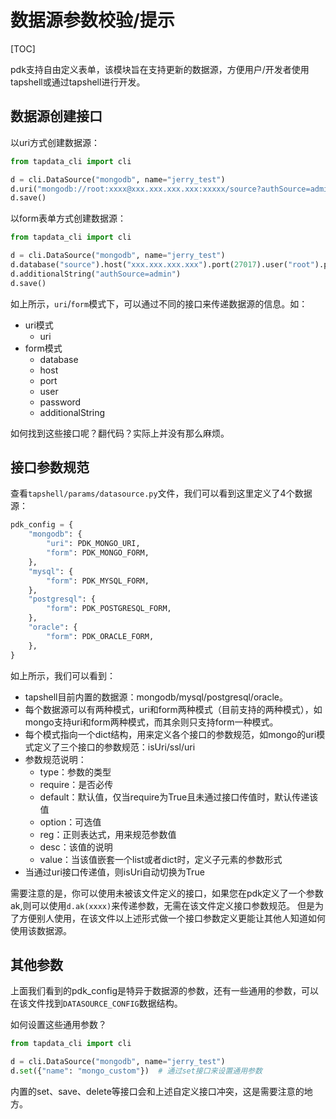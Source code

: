 # 数据源参数校验/提示

[TOC]

pdk支持自由定义表单，该模块旨在支持更新的数据源，方便用户/开发者使用tapshell或通过tapshell进行开发。


## 数据源创建接口

以uri方式创建数据源：
```python
from tapdata_cli import cli

d = cli.DataSource("mongodb", name="jerry_test")
d.uri("mongodb://root:xxxx@xxx.xxx.xxx.xxx:xxxxx/source?authSource=admin")
d.save()
```

以form表单方式创建数据源：
```python
from tapdata_cli import cli

d = cli.DataSource("mongodb", name="jerry_test")
d.database("source").host("xxx.xxx.xxx.xxx").port(27017).user("root").password("xxxx")
d.additionalString("authSource=admin")
d.save()
```

如上所示，`uri`/`form`模式下，可以通过不同的接口来传递数据源的信息。如：

- uri模式
  - uri
- form模式
  - database
  - host
  - port
  - user
  - password
  - additionalString
  
如何找到这些接口呢？翻代码？实际上并没有那么麻烦。

## 接口参数规范

查看`tapshell/params/datasource.py`文件，我们可以看到这里定义了4个数据源：
```python
pdk_config = {
    "mongodb": {
        "uri": PDK_MONGO_URI,
        "form": PDK_MONGO_FORM,
    },
    "mysql": {
        "form": PDK_MYSQL_FORM,
    },
    "postgresql": {
        "form": PDK_POSTGRESQL_FORM,
    },
    "oracle": {
        "form": PDK_ORACLE_FORM,
    },
}
```

如上所示，我们可以看到：
- tapshell目前内置的数据源：mongodb/mysql/postgresql/oracle。
- 每个数据源可以有两种模式，uri和form两种模式（目前支持的两种模式），如mongo支持uri和form两种模式，而其余则只支持form一种模式。
- 每个模式指向一个dict结构，用来定义各个接口的参数规范，如mongo的uri模式定义了三个接口的参数规范：isUri/ssl/uri
- 参数规范说明：
  - type：参数的类型
  - require：是否必传
  - default：默认值，仅当require为True且未通过接口传值时，默认传递该值
  - option：可选值
  - reg：正则表达式，用来规范参数值
  - desc：该值的说明
  - value：当该值嵌套一个list或者dict时，定义子元素的参数形式
- 当通过uri接口传递值，则isUri自动切换为True

需要注意的是，你可以使用未被该文件定义的接口，如果您在pdk定义了一个参数ak,则可以使用`d.ak(xxxx)`来传递参数，无需在该文件定义接口参数规范。
但是为了方便别人使用，在该文件以上述形式做一个接口参数定义更能让其他人知道如何使用该数据源。

## 其他参数

上面我们看到的pdk_config是特异于数据源的参数，还有一些通用的参数，可以在该文件找到`DATASOURCE_CONFIG`数据结构。

如何设置这些通用参数？

```python
from tapdata_cli import cli

d = cli.DataSource("mongodb", name="jerry_test")
d.set({"name": "mongo_custom"})  # 通过set接口来设置通用参数
```

内置的set、save、delete等接口会和上述自定义接口冲突，这是需要注意的地方。
